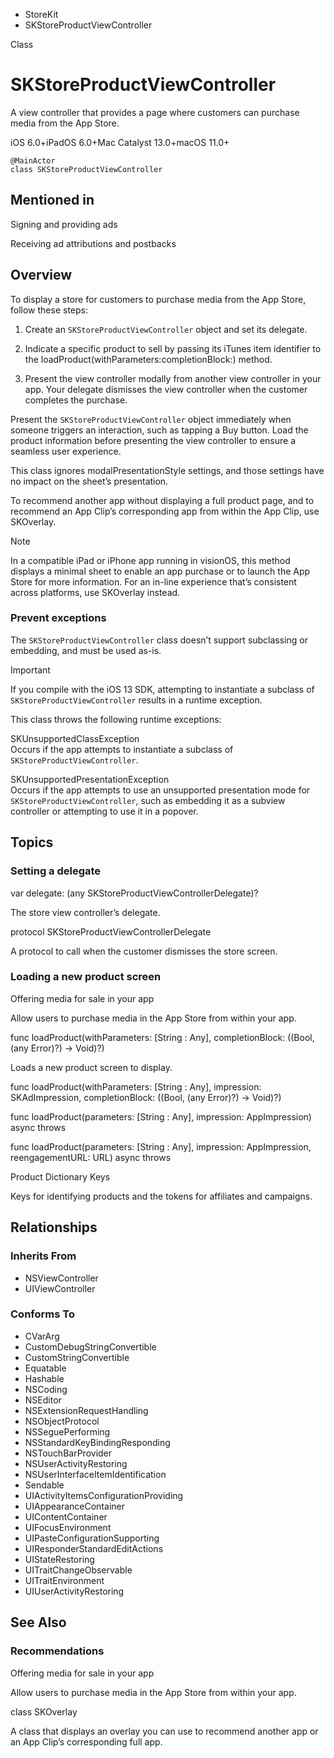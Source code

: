 

- StoreKit
-  SKStoreProductViewController 

Class

# SKStoreProductViewController

A view controller that provides a page where customers can purchase media from the App Store.

iOS 6.0+iPadOS 6.0+Mac Catalyst 13.0+macOS 11.0+

``` source
@MainActor
class SKStoreProductViewController
```

## Mentioned in 

Signing and providing ads

Receiving ad attributions and postbacks

## Overview

To display a store for customers to purchase media from the App Store, follow these steps:

1.  Create an `SKStoreProductViewController` object and set its delegate.

2.  Indicate a specific product to sell by passing its iTunes item identifier to the loadProduct(withParameters:completionBlock:) method.

3.  Present the view controller modally from another view controller in your app. Your delegate dismisses the view controller when the customer completes the purchase.

Present the `SKStoreProductViewController` object immediately when someone triggers an interaction, such as tapping a Buy button. Load the product information before presenting the view controller to ensure a seamless user experience.

This class ignores modalPresentationStyle settings, and those settings have no impact on the sheet’s presentation.

To recommend another app without displaying a full product page, and to recommend an App Clip’s corresponding app from within the App Clip, use SKOverlay.

Note

In a compatible iPad or iPhone app running in visionOS, this method displays a minimal sheet to enable an app purchase or to launch the App Store for more information. For an in-line experience that’s consistent across platforms, use SKOverlay instead.

### Prevent exceptions

The `SKStoreProductViewController` class doesn’t support subclassing or embedding, and must be used as-is.

Important

If you compile with the iOS 13 SDK, attempting to instantiate a subclass of `SKStoreProductViewController` results in a runtime exception.

This class throws the following runtime exceptions:

SKUnsupportedClassException  
Occurs if the app attempts to instantiate a subclass of `SKStoreProductViewController`.

SKUnsupportedPresentationException  
Occurs if the app attempts to use an unsupported presentation mode for `SKStoreProductViewController`, such as embedding it as a subview controller or attempting to use it in a popover.

## Topics

### Setting a delegate

var delegate: (any SKStoreProductViewControllerDelegate)?

The store view controller’s delegate.

protocol SKStoreProductViewControllerDelegate

A protocol to call when the customer dismisses the store screen.

### Loading a new product screen

Offering media for sale in your app

Allow users to purchase media in the App Store from within your app.

func loadProduct(withParameters: [String : Any], completionBlock: ((Bool, (any Error)?) -> Void)?)

Loads a new product screen to display.

func loadProduct(withParameters: [String : Any], impression: SKAdImpression, completionBlock: ((Bool, (any Error)?) -> Void)?)

func loadProduct(parameters: [String : Any], impression: AppImpression) async throws

func loadProduct(parameters: [String : Any], impression: AppImpression, reengagementURL: URL) async throws

Product Dictionary Keys

Keys for identifying products and the tokens for affiliates and campaigns.

## Relationships

### Inherits From

- NSViewController
- UIViewController

### Conforms To

- CVarArg
- CustomDebugStringConvertible
- CustomStringConvertible
- Equatable
- Hashable
- NSCoding
- NSEditor
- NSExtensionRequestHandling
- NSObjectProtocol
- NSSeguePerforming
- NSStandardKeyBindingResponding
- NSTouchBarProvider
- NSUserActivityRestoring
- NSUserInterfaceItemIdentification
- Sendable
- UIActivityItemsConfigurationProviding
- UIAppearanceContainer
- UIContentContainer
- UIFocusEnvironment
- UIPasteConfigurationSupporting
- UIResponderStandardEditActions
- UIStateRestoring
- UITraitChangeObservable
- UITraitEnvironment
- UIUserActivityRestoring

## See Also

### Recommendations

Offering media for sale in your app

Allow users to purchase media in the App Store from within your app.

class SKOverlay

A class that displays an overlay you can use to recommend another app or an App Clip’s corresponding full app.

